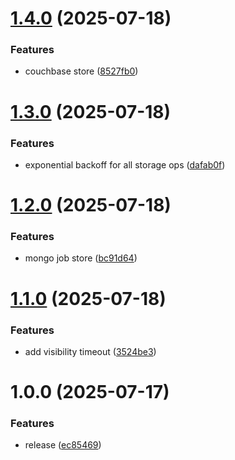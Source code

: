 # [1.4.0](https://github.com/martavoi/go-sched/compare/v1.3.0...v1.4.0) (2025-07-18)


### Features

* couchbase store ([8527fb0](https://github.com/martavoi/go-sched/commit/8527fb03be01c98978b6590b46b7aed0d12a8a46))

# [1.3.0](https://github.com/martavoi/go-sched/compare/v1.2.0...v1.3.0) (2025-07-18)


### Features

* exponential backoff for all storage ops ([dafab0f](https://github.com/martavoi/go-sched/commit/dafab0f1c8e2f333911e0530cb6c1c3c074dac21))

# [1.2.0](https://github.com/martavoi/go-sched/compare/v1.1.0...v1.2.0) (2025-07-18)


### Features

* mongo job store ([bc91d64](https://github.com/martavoi/go-sched/commit/bc91d64e152a3acdc155d7a29299970c8ef17ec8))

# [1.1.0](https://github.com/martavoi/go-sched/compare/v1.0.0...v1.1.0) (2025-07-18)


### Features

* add visibility timeout ([3524be3](https://github.com/martavoi/go-sched/commit/3524be3881058279825cde137802348e1fb672cd))

# 1.0.0 (2025-07-17)


### Features

* release ([ec85469](https://github.com/martavoi/go-sched/commit/ec85469e621f5a1c18e752080bae7e17140d8ef3))
